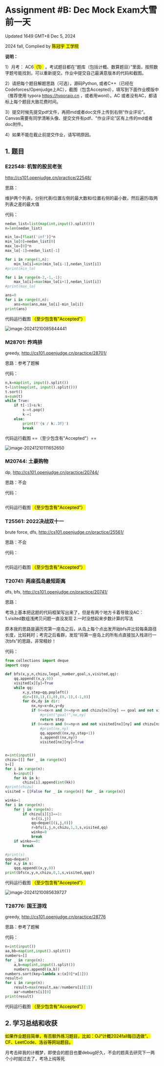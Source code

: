# Assignment #B: Dec Mock Exam大雪前一天

Updated 1649 GMT+8 Dec 5, 2024

2024 fall, Complied by <mark>陈冠宇 工学院</mark>



**说明：**

1）⽉考： AC6<mark>（1）</mark> 。考试题⽬都在“题库（包括计概、数算题目）”⾥⾯，按照数字题号能找到，可以重新提交。作业中提交⾃⼰最满意版本的代码和截图。

2）请把每个题目解题思路（可选），源码Python, 或者C++（已经在Codeforces/Openjudge上AC），截图（包含Accepted），填写到下面作业模版中（推荐使用 typora https://typoraio.cn ，或者用word）。AC 或者没有AC，都请标上每个题目大致花费时间。

3）提交时候先提交pdf文件，再把md或者doc文件上传到右侧“作业评论”。Canvas需要有同学清晰头像、提交文件有pdf、"作业评论"区有上传的md或者doc附件。

4）如果不能在截止前提交作业，请写明原因。



## 1. 题目

### E22548: 机智的股民老张

http://cs101.openjudge.cn/practice/22548/

思路：

维护两个列表，分别代表i位置左侧的最大数和i位置右侧的最小数，然后遍历i取两列表之差的最大值

代码：

```python
nedan_list=list(map(int,input().split()))
n=len(nedan_list)

min_lo=[float('inf')]*n
min_lo[0]=nedan_list[0]
max_lo=[0]*n
max_lo[-1]=nedan_list[-1]

for i in range(1,n):
    min_lo[i]=min(min_lo[i-1],nedan_list[i])
#print(min_lo)

for i in range(n-2,-1,-1):
    max_lo[i]=max(max_lo[i+1],nedan_list[i])
#print(max_lo)

ans=0
for i in range(0,n):
    ans=max(ans,max_lo[i]-min_lo[i])
print(ans)
```



代码运行截图 <mark>（至少包含有"Accepted"）</mark>

![image-20241210085844441](C:\Users\72848\AppData\Roaming\Typora\typora-user-images\image-20241210085844441.png)



### M28701: 炸鸡排

greedy, http://cs101.openjudge.cn/practice/28701/

思路：参考了题解



代码：

```python
n,k=map(int, input().split())
t=list(map(int, input().split()))
t.sort()
s=sum(t)
while True:
    if t[-1]>s/k:
        s-=t.pop()
        k-=1
    else:
        print(f'{s / k:.3f}')
        break
```



代码运行截图 ==（至少包含有"Accepted"）==

![image-20241210111652650](C:\Users\72848\AppData\Roaming\Typora\typora-user-images\image-20241210111652650.png)



### M20744: 土豪购物

dp, http://cs101.openjudge.cn/practice/20744/

思路：不会



代码：

```python

```



代码运行截图 <mark>（至少包含有"Accepted"）</mark>





### T25561: 2022决战双十一

brute force, dfs, http://cs101.openjudge.cn/practice/25561/

思路：不会



代码：

```python

```



代码运行截图 <mark>（至少包含有"Accepted"）</mark>





### T20741: 两座孤岛最短距离

dfs, bfs, http://cs101.openjudge.cn/practice/20741/

思路：

考场上基本把这题的代码框架写出来了，但是有两个地方卡着导致没AC：1.visited数组浅拷贝问题一直没发现 2.一时没想起来步数计算的写法

原本我的思路是遍历完第一座岛之后，从岛上每个点出发开始bfs并比较每条路径长度，比较耗时；考完之后看群，发现“将第一座岛上的所有点直接加入栈进行一次bfs”的思路，非常精妙！

代码：

```python
from collections import deque
import copy

def bfs(x,y,n,chizu,legal_number,goal,s,visited,qq):
    qq.append((x,y,0))
    visited[x][y]=True
    while qq:
        x,y,step=qq.popleft()
        dir=[(0,1),(1,0),(0,-1),(-1,0)]
        for dx,dy in dir:
            nx,ny=x+dx,y+dy
            if 0<=nx<n and 0<=ny<n and chizu[nx][ny] == goal and not visited[nx][ny]:
                #print("goal!",nx,ny)
                return step
            if 0<=nx<n and 0<=ny<n and not visited[nx][ny] and chizu[nx][ny]==legal_number :
                #print(nx,ny)
                qq.append((nx,ny,step+1))
                s.append((nx,ny))
                visited[nx][ny]=True


n=int(input())
chizu=[[] for _ in range(n)]
s=[]
for i in range(n):
    k=input()
    for kk in k:
        chizu[i].append(int(kk))
#print(chizu)
visited = [[False for _ in range(n)] for _ in range(n)]

winko=1
for i in range(n):
    for j in range(n):
        if chizu[i][j]==1:
            s=[(i,j)]
            qq=deque([(i,j,0)])
            r=bfs(i,j,n,chizu,1,3,s,visited,qq)
            winko=0
            break
    if winko==0:
        break

#print(s)
qqq=deque()
for x,y in s:
    qqq.append((x,y,0))
print(bfs(x,y,n,chizu,0,1,s,visited,qqq))
```



代码运行截图 <mark>（至少包含有"Accepted"）</mark>

![image-20241210085639727](C:\Users\72848\AppData\Roaming\Typora\typora-user-images\image-20241210085639727.png)



### T28776: 国王游戏

greedy, http://cs101.openjudge.cn/practice/28776

思路：参考了题解



代码：

```python
n=int(input())
aa,bb=map(int,input().split())
numbers=[]
for _ in range(n):
    a,b=map(int,input().split())
    numbers.append((a,b))
numbers.sort(key=lambda x:(x[0]*x[1]))
result=0
for i in range(n):
    result=max(result,aa//numbers[i][1])
    aa*=numbers[i][0]
print(result)
```



代码运行截图 <mark>（至少包含有"Accepted"）</mark>





## 2. 学习总结和收获

<mark>如果作业题目简单，有否额外练习题目，比如：OJ“计概2024fall每日选做”、CF、LeetCode、洛谷等网站题目。</mark>

月考击碎我的计概梦，即使会的题目也要debug好久，不会的题真去研究下一两个小时就过去了，考场上纯等死



